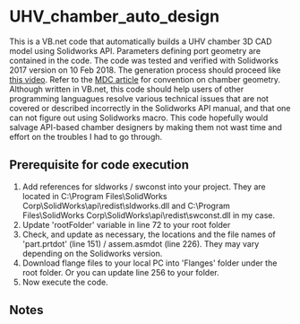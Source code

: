 # UHV_chamber_auto_design

This is a VB.net code that automatically builds a UHV chamber 3D CAD model using Solidworks API. Parameters defining port geometry are contained in the code. The code was tested and verified with Solidworks 2017 version on 10 Feb 2018. The generation process should proceed like [this video](https://www.youtube.com/watch?v=iZ9ieSHOZsg). Refer to the [MDC article](https://www.mdcvacuum.com/displayContentPageFull.aspx?cc=CUSTOMENG) for convention on chamber geometry. Although written in VB.net, this code should help users of other programming languagues resolve various technical issues that are not covered or described incorrectly in the Solidworks API manual, and that one can not figure out using Solidworks macro. This code hopefully would salvage API-based chamber designers by making them not wast time and effort on the troubles I had to go through.

## Prerequisite for code execution

1. Add references for sldworks / swconst into your project. They are located in C:\Program Files\SolidWorks Corp\SolidWorks\api\redist\sldworks.dll and C:\Program Files\SolidWorks Corp\SolidWorks\api\redist\swconst.dll in my case.
2. Update 'rootFolder' variable in line 72 to your root folder
3. Check, and update as necessary, the locations and the file names of 'part.prtdot' (line 151) / assem.asmdot (line 226). They may vary depending on the Solidworks version.
4. Download flange files to your local PC into 'Flanges' folder under the root folder. Or you can update line 256 to your folder.
5. Now execute the code.

## Notes
